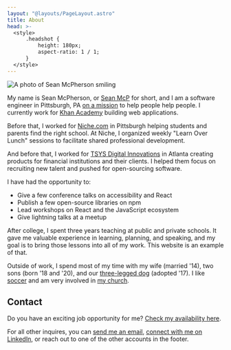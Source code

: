 ```yaml
---
layout: "@layouts/PageLayout.astro"
title: About
head: >-
  <style>
      .headshot {
          height: 180px;
          aspect-ratio: 1 / 1;
      }
  </style>
---
```


<img class="headshot" src="https://res.cloudinary.com/seanmcp/image/upload/c_scale,h_180,w_180/seanmcp_2022_khpgsy.jpg" alt="A photo of Sean McPherson smiling">

My name is Sean McPherson, or [Sean McP](/articles/how-to-pronounce-my-name) for
short, and I am a software engineer in Pittsburgh, PA [on a mission](/mission)
to help people help people. I currently work for
[Khan Academy](https://khanacademy.org) building web applications.

Before that, I worked for [Niche.com](https://niche.com) in Pittsburgh helping
students and parents find the right school. At Niche, I organized weekly "Learn
Over Lunch" sessions to facilitate shared professional development.

And before that, I worked for [TSYS Digital Innovations](https://www.tsys.com/)
in Atlanta creating products for financial institutions and their clients. I
helped them focus on recruiting new talent and pushed for open-sourcing
software.

I have had the opportunity to:

- Give a few conference talks on accessibility and React
- Publish a few open-source libraries on npm
- Lead workshops on React and the JavaScript ecosystem
- Give lightning talks at a meetup

After college, I spent three years teaching at public and private schools. It
gave me valuable experience in learning, planning, and speaking, and my goal is
to bring those lessons into all of my work. This website is an example of that.

Outside of work, I spend most of my time with my wife (married '14), two sons
(born '18 and '20), and our [three-legged dog](/abby) (adopted '17). I like
[soccer](/soccer) and am very involved in [my church](/faith).

## Contact

Do you have an exciting job opportunity for me?
[Check my availability here](/are-you-looking-for-work/).

For all other inquires, you can
[send me an email](mailto:sean@seanmcp.com?subject=Hey%20there!),
[connect with me on LinkedIn](https://linkedin.com/in/seanmcp), or reach out to
one of the other accounts in the footer.
